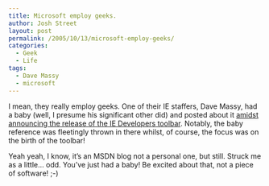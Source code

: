 ```yaml
---
title: Microsoft employ geeks.
author: Josh Street
layout: post
permalink: /2005/10/13/microsoft-employ-geeks/
categories:
  - Geek
  - Life
tags:
  - Dave Massy
  - microsoft
---
```

I mean, they really employ geeks. One of their IE staffers, Dave Massy, had a baby (well, I presume his significant other did) and posted about it [amidst announcing the release of the IE Developers toolbar][1]. Notably, the baby reference was fleetingly thrown in there whilst, of course, the focus was on the birth of the toolbar!

Yeah yeah, I know, it&#8217;s an MSDN blog not a personal one, but still. Struck me as a little&#8230; odd. You&#8217;ve just had a baby! Be excited about that, not a piece of software! ;-)

 [1]: http://blogs.msdn.com/dmassy/archive/2005/09/17/470426.aspx